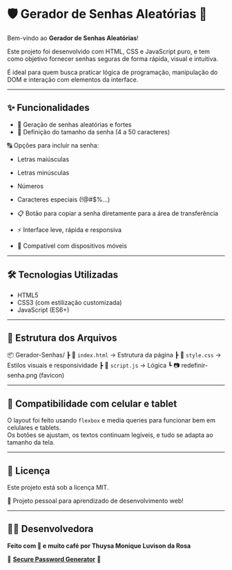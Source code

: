 # 🛡️ Gerador de Senhas Aleatórias 🔏

Bem-vindo ao **Gerador de Senhas Aleatórias**!

Este projeto foi desenvolvido com HTML, CSS e JavaScript puro, e tem como objetivo fornecer senhas seguras de forma rápida, visual e intuitiva. 

É ideal para quem busca praticar lógica de programação, manipulação do DOM e interação com elementos da interface.

---

## ✨ Funcionalidades

- 🎲 Geração de senhas aleatórias e fortes
- 📏 Definição do tamanho da senha (4 a 50 caracteres)

🔠 Opções para incluir na senha:
- Letras maiúsculas
- Letras minúsculas
- Números
- Caracteres especiais (!@#$%...)

- 📋 Botão para copiar a senha diretamente para a área de transferência
- ⚡ Interface leve, rápida e responsiva
- 📱 Compatível com dispositivos móveis

---

## 🛠️ Tecnologias Utilizadas

- HTML5
- CSS3 (com estilização customizada)
- JavaScript (ES6+)

---

## 📁 Estrutura dos Arquivos

📦 Gerador-Senhas/
 ┣ 📜 `index.html` → Estrutura da página
 ┣ 📜 `style.css`  → Estilos visuais e responsividade
 ┣ 📜 `script.js`  → Lógica 
 ┗ 📷 redefinir-senha.png (favicon)
 
---

## 📱 Compatibilidade com celular e tablet

O layout foi feito usando `flexbox` e media queries para funcionar bem em celulares e tablets.  
Os botões se ajustam, os textos continuam legíveis, e tudo se adapta ao tamanho da tela.

---

## 📄  Licença

Este projeto está sob a licença MIT.

💼 Projeto pessoal para aprendizado de desenvolvimento web!

--- 

## 👩‍💻 Desenvolvedora

**Feito com 💜 e muito café por Thuysa Monique Luvison da Rosa**

📌 **[Secure Password Generator](https://secure-password-generator-mu.vercel.app/)** 📌
